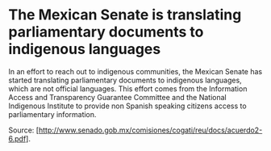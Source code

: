 # The Mexican Senate is translating parliamentary documents to indigenous languages

In an effort to reach out to indigenous communities, the Mexican Senate has started translating parliamentary documents to indigenous languages, which are not official languages. This effort comes from the Information Access and Transparency Guarantee Committee and the National Indigenous Institute to provide non Spanish speaking citizens access to parliamentary information.

Source: [http://www.senado.gob.mx/comisiones/cogati/reu/docs/acuerdo2-6.pdf].

